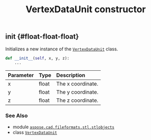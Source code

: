 ﻿---
title: VertexDataUnit constructor
second_title: Aspose.CAD for Python via .NET API References
description: 
type: docs
weight: 10
url: /python-net/aspose.cad.fileformats.stl.stlobjects/vertexdataunit/__init__/
is_root: false
---

## __init__ {#float-float-float}

Initializes a new instance of the [`VertexDataUnit`](/cad/python-net/aspose.cad.fileformats.stl.stlobjects/vertexdataunit) class.



```python
def __init__(self, x, y, z):
    ...
```


| Parameter | Type | Description |
| :- | :- | :- |
| x | float | The x coordinate. |
| y | float | The y coordinate. |
| z | float | The z coordinate. |



### See Also
* module [`aspose.cad.fileformats.stl.stlobjects`](../../)
* class [`VertexDataUnit`](/cad/python-net/aspose.cad.fileformats.stl.stlobjects/vertexdataunit)
